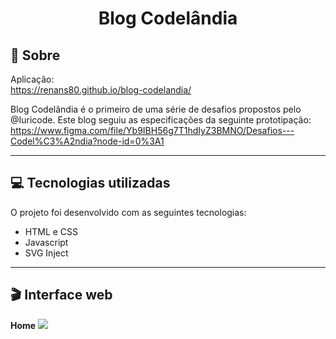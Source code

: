<h1 align="center">Blog Codelândia</h1>

## 📃 Sobre
Aplicação: <br>
https://renans80.github.io/blog-codelandia/  <br>

Blog Codelândia é o primeiro de uma série de desafios propostos pelo @Iuricode.
Este blog seguiu as especificações da seguinte prototipação: <br>
<a src="https://www.figma.com/file/Yb9IBH56g7T1hdIyZ3BMNO/Desafios---Codel%C3%A2ndia?node-id=0%3A1" target="_blank">
  https://www.figma.com/file/Yb9IBH56g7T1hdIyZ3BMNO/Desafios---Codel%C3%A2ndia?node-id=0%3A1
 </a>

---

## 💻 Tecnologias utilizadas
O projeto foi desenvolvido com as seguintes tecnologias: <br>
<ul>
    <li>HTML e CSS</li>
    <li>Javascript</li>
    <li>SVG Inject</li>
</ul>

---

## 🎬 Interface web
<strong>Home</strong>
<img src="https://ik.imagekit.io/zqxyh6u3ylz/Blog_Codel%C3%A2ndia/Index.jpg?ik-sdk-version=javascript-1.4.3&updatedAt=1642206866272">
